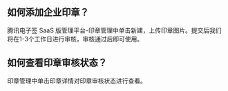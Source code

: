 ## 如何添加企业印章？[](id:Q1)
腾讯电子签 SaaS 版管理平台-印章管理中单击新建，上传印章图片。提交后我们将在1-3个工作日进行审核，审核通过后即可使用。

## 如何查看印章审核状态？[](id:Q2)
印章管理中单击印章详情对印章审核状态进行查看。
